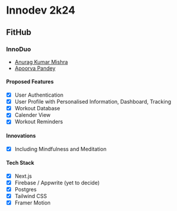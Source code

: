 # Innodev 2k24

## FitHub

### InnoDuo

- [Anurag Kumar Mishra](https://github.com/theanuragmishra)
- [Apoorva Pandey](https://github.com/apoorva-ppl)

#### Proposed Features

- [x] User Authentication
- [x] User Profile with Personalised Information, Dashboard, Tracking
- [x] Workout Database
- [x] Calender View
- [x] Workout Reminders

#### Innovations

- [x] Including Mindfulness and Meditation

#### Tech Stack

- [x] Next.js
- [x] Firebase / Appwrite (yet to decide)
- [x] Postgres
- [x] Tailwind CSS
- [x] Framer Motion
